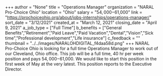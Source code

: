 +++
author = "None"
title = "Operations Manager"
organization = "NARAL Pro-Choice Ohio"
location = "Ohio"
salary = "$54,000-$61,000"
link = "https://prochoiceohio.org/about/jobs-internships/operations-manager/"
sort_date = "3/12/2021"
created_at = "March 12, 2021"
closing_date = "April 9, 2021"
a_job_type = ["Full Time"]
b_benefits = ["General Benefits","Retirement","Paid Leave","Paid Vacation","Dental","Vision","Sick time","Professional development","Life insurance"]
c_feedback = ""
thumbnail = "../../images/NARALOHDIGITAL_f4daa58d.png"
+++
NARAL Pro-Choice Ohio is looking for a full time Operations Manager to work out of our Cleveland, Ohio office. This job will be a full time, 40 hr per week position and pays $54,000-$61,000. We would like to start this position in the first week of May at the very latest. This position reports to the Executive Director.
